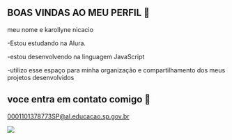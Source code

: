## BOAS VINDAS AO MEU PERFIL 💓 

meu nome e karollyne nicacio


-Estou estudando na Alura.

-estou desenvolvendo na linguagem JavaScript

-utilizo esse espaço para minha organização e compartilhamento dos meus projetos desenvolvidos


## voce entra em contato comigo 💌


0001101378773SP@al.educacao.sp.gov.br

![](https://media1.tenor.com/m/yD4tDzW1xZMAAAAC/i-wanna-kiss-you-all-the-time.gif)
